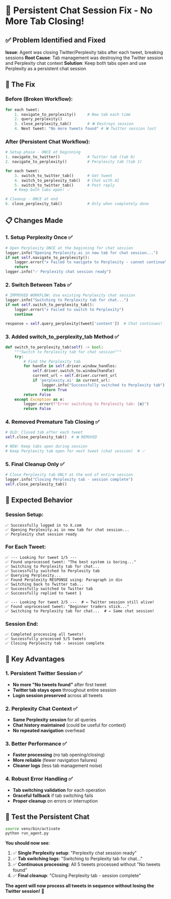 # 🔧 **Persistent Chat Session Fix - No More Tab Closing!**

## ✅ **Problem Identified and Fixed**

**Issue**: Agent was closing Twitter/Perplexity tabs after each tweet, breaking sessions
**Root Cause**: Tab management was destroying the Twitter session and Perplexity chat context
**Solution**: Keep both tabs open and use Perplexity as a persistent chat session

## 🎯 **The Fix**

### **Before (Broken Workflow)**:
```python
for each tweet:
    1. navigate_to_perplexity()     # New tab each time
    2. query_perplexity()
    3. close_perplexity_tab()       # ❌ Destroys session
    4. Next tweet: "No more tweets found" # ❌ Twitter session lost
```

### **After (Persistent Chat Workflow)**:
```python
# Setup phase - ONCE at beginning
1. navigate_to_twitter()            # Twitter tab (tab 0)
2. navigate_to_perplexity()         # Perplexity tab (tab 1)

for each tweet:
    3. switch_to_twitter_tab()      # Get tweet
    4. switch_to_perplexity_tab()   # Chat with AI
    5. switch_to_twitter_tab()      # Post reply
    # Keep both tabs open! ✅

# Cleanup - ONCE at end
6. close_perplexity_tab()           # Only when completely done
```

## 📋 **Changes Made**

### **1. Setup Perplexity Once** ✅
```python
# Open Perplexity ONCE at the beginning for chat session
logger.info("Opening Perplexity.ai in new tab for chat session...")
if not self.navigate_to_perplexity():
    logger.error("✗ Failed to navigate to Perplexity - cannot continue")
    return
logger.info("✅ Perplexity chat session ready")
```

### **2. Switch Between Tabs** ✅
```python
# IMPROVED WORKFLOW: Use existing Perplexity chat session
logger.info("Switching to Perplexity tab for chat...")
if not self.switch_to_perplexity_tab():
    logger.error("✗ Failed to switch to Perplexity")
    continue

response = self.query_perplexity(tweet['content'])  # Chat continues!
```

### **3. Added switch_to_perplexity_tab Method** ✅
```python
def switch_to_perplexity_tab(self) -> bool:
    """Switch to Perplexity tab for chat session"""
    try:
        # Find the Perplexity tab
        for handle in self.driver.window_handles:
            self.driver.switch_to.window(handle)
            current_url = self.driver.current_url
            if 'perplexity.ai' in current_url:
                logger.info("Successfully switched to Perplexity tab")
                return True
        return False
    except Exception as e:
        logger.error(f"Error switching to Perplexity tab: {e}")
        return False
```

### **4. Removed Premature Tab Closing** ✅
```python
# OLD: Closed tab after each tweet
self.close_perplexity_tab()  # ❌ REMOVED

# NEW: Keep tabs open during session
# Keep Perplexity tab open for next tweet (chat session)  # ✅
```

### **5. Final Cleanup Only** ✅
```python
# Close Perplexity tab ONLY at the end of entire session
logger.info("Closing Perplexity tab - session complete")
self.close_perplexity_tab()
```

## 🚀 **Expected Behavior**

### **Session Setup**:
```
✅ Successfully logged in to X.com
✅ Opening Perplexity.ai in new tab for chat session...
✅ Perplexity chat session ready
```

### **For Each Tweet**:
```
✅ --- Looking for tweet 1/5 ---
✅ Found unprocessed tweet: "The best system is boring..."
✅ Switching to Perplexity tab for chat...
✅ Successfully switched to Perplexity tab
✅ Querying Perplexity...
✅ Found Perplexity RESPONSE using: Paragraph in div
✅ Switching back to Twitter tab...
✅ Successfully switched to Twitter tab
✅ Successfully replied to tweet 1

✅ --- Looking for tweet 2/5 ---  # ← Twitter session still alive!
✅ Found unprocessed tweet: "Beginner traders stick..."
✅ Switching to Perplexity tab for chat...  # ← Same chat session!
```

### **Session End**:
```
✅ Completed processing all tweets!
✅ Successfully processed 5/5 tweets
✅ Closing Perplexity tab - session complete
```

## 🎯 **Key Advantages**

### **1. Persistent Twitter Session** ✅
- **No more "No tweets found"** after first tweet
- **Twitter tab stays open** throughout entire session
- **Login session preserved** across all tweets

### **2. Perplexity Chat Context** ✅
- **Same Perplexity session** for all queries
- **Chat history maintained** (could be useful for context)
- **No repeated navigation** overhead

### **3. Better Performance** ✅
- **Faster processing** (no tab opening/closing)
- **More reliable** (fewer navigation failures)
- **Cleaner logs** (less tab management noise)

### **4. Robust Error Handling** ✅
- **Tab switching validation** for each operation
- **Graceful fallback** if tab switching fails
- **Proper cleanup** on errors or interruption

## 🧪 **Test the Persistent Chat**

```bash
source venv/bin/activate
python run_agent.py
```

**You should now see**:
1. ✅ **Single Perplexity setup**: "Perplexity chat session ready"
2. ✅ **Tab switching logs**: "Switching to Perplexity tab for chat..."
3. ✅ **Continuous processing**: All 5 tweets processed without "No tweets found"
4. ✅ **Final cleanup**: "Closing Perplexity tab - session complete"

**The agent will now process all tweets in sequence without losing the Twitter session!** 🎉
